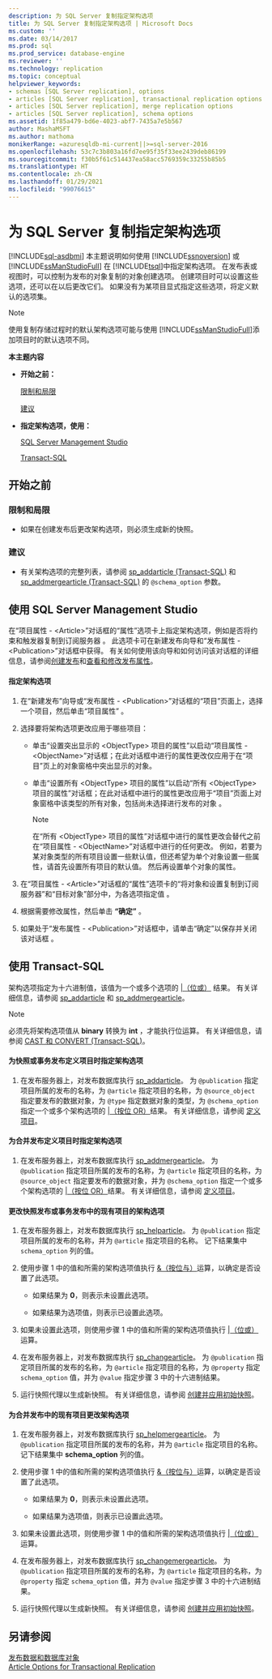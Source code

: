 ```yaml
---
description: 为 SQL Server 复制指定架构选项
title: 为 SQL Server 复制指定架构选项 | Microsoft Docs
ms.custom: ''
ms.date: 03/14/2017
ms.prod: sql
ms.prod_service: database-engine
ms.reviewer: ''
ms.technology: replication
ms.topic: conceptual
helpviewer_keywords:
- schemas [SQL Server replication], options
- articles [SQL Server replication], transactional replication options
- articles [SQL Server replication], merge replication options
- articles [SQL Server replication], schema options
ms.assetid: 1f85a479-bd6e-4023-abf7-7435a7e5b567
author: MashaMSFT
ms.author: mathoma
monikerRange: =azuresqldb-mi-current||>=sql-server-2016
ms.openlocfilehash: 53c7c3b803a16fd7ee95f35f33ee2439deb86199
ms.sourcegitcommit: f30b5f61c514437ea58acc5769359c33255b85b5
ms.translationtype: HT
ms.contentlocale: zh-CN
ms.lasthandoff: 01/29/2021
ms.locfileid: "99076615"
---
```

# <a name="specify-schema-options-for-sql-server-replication"></a>为 SQL Server 复制指定架构选项
[!INCLUDE[sql-asdbmi](../../../includes/applies-to-version/sql-asdbmi.md)]
  本主题说明如何使用 [!INCLUDE[ssnoversion](../../../includes/ssnoversion-md.md)] 或 [!INCLUDE[ssManStudioFull](../../../includes/ssmanstudiofull-md.md)] 在 [!INCLUDE[tsql](../../../includes/tsql-md.md)]中指定架构选项。 在发布表或视图时，可以控制为发布的对象复制的对象创建选项。 创建项目时可以设置这些选项，还可以在以后更改它们。 如果没有为某项目显式指定这些选项，将定义默认的选项集。  
  
> [!NOTE]  
>  使用复制存储过程时的默认架构选项可能与使用 [!INCLUDE[ssManStudioFull](../../../includes/ssmanstudiofull-md.md)]添加项目时的默认选项不同。  
  
 **本主题内容**  
  
-   **开始之前：**  
  
     [限制和局限](#Restrictions)  
  
     [建议](#Recommendations)  
  
-   **指定架构选项，使用：**  
  
     [SQL Server Management Studio](#SSMSProcedure)  
  
     [Transact-SQL](#TsqlProcedure)  
  
##  <a name="before-you-begin"></a><a name="BeforeYouBegin"></a> 开始之前  
  
###  <a name="limitations-and-restrictions"></a><a name="Restrictions"></a> 限制和局限  
  
-   如果在创建发布后更改架构选项，则必须生成新的快照。  
  
###  <a name="recommendations"></a><a name="Recommendations"></a> 建议  
  
-   有关架构选项的完整列表，请参阅 [sp_addarticle &#40;Transact-SQL&#41;](../../../relational-databases/system-stored-procedures/sp-addarticle-transact-sql.md) 和 [sp_addmergearticle &#40;Transact-SQL&#41;](../../../relational-databases/system-stored-procedures/sp-addmergearticle-transact-sql.md) 的 `@schema_option` 参数。  
  
##  <a name="using-sql-server-management-studio"></a><a name="SSMSProcedure"></a> 使用 SQL Server Management Studio  
 在“项目属性 - \<Article>”对话框的“属性”选项卡上指定架构选项，例如是否将约束和触发器复制到订阅服务器 。 此选项卡可在新建发布向导和“发布属性 - \<Publication>”对话框中获得。 有关如何使用该向导和如何访问该对话框的详细信息，请参阅[创建发布](../../../relational-databases/replication/publish/create-a-publication.md)和[查看和修改发布属性](../../../relational-databases/replication/publish/view-and-modify-publication-properties.md)。  
  
#### <a name="to-specify-schema-options"></a>指定架构选项  
  
1.  在“新建发布”向导或“发布属性 - \<Publication>”对话框的“项目”页面上，选择一个项目，然后单击“项目属性”  。  
  
2.  选择要将架构选项更改应用于哪些项目：  
  
    -   单击“设置突出显示的 \<ObjectType> 项目的属性”以启动“项目属性 - \<ObjectName>”对话框；在此对话框中进行的属性更改仅应用于在“项目”页上的对象窗格中突出显示的对象。    
  
    -   单击“设置所有 \<ObjectType> 项目的属性”以启动“所有 \<ObjectType> 项目的属性”对话框；在此对话框中进行的属性更改应用于“项目”页面上对象窗格中该类型的所有对象，包括尚未选择进行发布的对象  。  
  
        > [!NOTE]  
        >  在“所有 \<ObjectType> 项目的属性”对话框中进行的属性更改会替代之前在“项目属性 - \<ObjectName>”对话框中进行的任何更改。  例如，若要为某对象类型的所有项目设置一些默认值，但还希望为单个对象设置一些属性，请首先设置所有项目的默认值。 然后再设置单个对象的属性。  
  
3.  在“项目属性 - \<Article>”对话框的“属性”选项卡的“将对象和设置复制到订阅服务器”和“目标对象”部分中，为各选项指定值   。  
  
4.  根据需要修改属性，然后单击 **“确定”** 。  
  
5.  如果处于“发布属性 - \<Publication>”对话框中，请单击“确定”以保存并关闭该对话框 。  

##  <a name="using-transact-sql"></a><a name="TsqlProcedure"></a> 使用 Transact-SQL  
 架构选项指定为十六进制值，该值为一个或多个选项的 [|（位或）](../../../t-sql/language-elements/bitwise-or-transact-sql.md) 结果。 有关详细信息，请参阅 [sp_addarticle](../../../relational-databases/system-stored-procedures/sp-addarticle-transact-sql.md) 和 [sp_addmergearticle](../../../relational-databases/system-stored-procedures/sp-addmergearticle-transact-sql.md)。  
  
> [!NOTE]  
>  必须先将架构选项值从 **binary** 转换为 **int** ，才能执行位运算。 有关详细信息，请参阅 [CAST 和 CONVERT (Transact-SQL)](../../../t-sql/functions/cast-and-convert-transact-sql.md)。  
  
#### <a name="to-specify-schema-options-when-defining-an-article-for-a-snapshot-or-transactional-publication"></a>为快照或事务发布定义项目时指定架构选项  
  
1.  在发布服务器上，对发布数据库执行 [sp_addarticle](../../../relational-databases/system-stored-procedures/sp-addarticle-transact-sql.md)。 为 `@publication` 指定项目所属的发布的名称，为 `@article` 指定项目的名称，为 `@source_object` 指定要发布的数据对象，为 `@type` 指定数据对象的类型，为 `@schema_option` 指定一个或多个架构选项的 [|（按位 OR）](../../../t-sql/language-elements/bitwise-or-transact-sql.md)结果。 有关详细信息，请参阅 [定义项目](../../../relational-databases/replication/publish/define-an-article.md)。  
  
#### <a name="to-specify-schema-options-when-defining-an-article-for-a-merge-publication"></a>为合并发布定义项目时指定架构选项  
  
1.  在发布服务器上，对发布数据库执行 [sp_addmergearticle](../../../relational-databases/system-stored-procedures/sp-addmergearticle-transact-sql.md)。 为 `@publication` 指定项目所属的发布的名称，为 `@article` 指定项目的名称，为 `@source_object` 指定要发布的数据对象，并为 `@schema_option` 指定一个或多个架构选项的 [|（按位 OR）](../../../t-sql/language-elements/bitwise-or-transact-sql.md)结果。 有关详细信息，请参阅 [定义项目](../../../relational-databases/replication/publish/define-an-article.md)。  
  
#### <a name="to-change-schema-options-for-an-existing-article-in-a-snapshot-or-transactional-publication"></a>更改快照发布或事务发布中的现有项目的架构选项  
  
1.  在发布服务器上，对发布数据库执行 [sp_helparticle](../../../relational-databases/system-stored-procedures/sp-helparticle-transact-sql.md)。 为 `@publication` 指定项目所属的发布的名称，并为 `@article` 指定项目的名称。 记下结果集中 `schema_option` 列的值。  
  
2.  使用步骤 1 中的值和所需的架构选项值执行 [&（按位与）](../../../t-sql/language-elements/bitwise-and-transact-sql.md)运算，以确定是否设置了此选项。  
  
    -   如果结果为 **0**，则表示未设置此选项。  
  
    -   如果结果为选项值，则表示已设置此选项。  
  
3.  如果未设置此选项，则使用步骤 1 中的值和所需的架构选项值执行 [|（位或）](../../../t-sql/language-elements/bitwise-or-transact-sql.md) 运算。  
  
4.  在发布服务器上，对发布数据库执行 [sp_changearticle](../../../relational-databases/system-stored-procedures/sp-changearticle-transact-sql.md)。 为 `@publication` 指定项目所属的发布的名称，为 `@article` 指定项目的名称，为 `@property` 指定 `schema_option` 值，并为 `@value` 指定步骤 3 中的十六进制结果。  
  
5.  运行快照代理以生成新快照。 有关详细信息，请参阅 [创建并应用初始快照](../../../relational-databases/replication/create-and-apply-the-initial-snapshot.md)。  
  
#### <a name="to-change-schema-options-for-an-existing-article-in-a-merge-publication"></a>为合并发布中的现有项目更改架构选项  
  
1.  在发布服务器上，对发布数据库执行 [sp_helpmergearticle](../../../relational-databases/system-stored-procedures/sp-helpmergearticle-transact-sql.md)。 为 `@publication` 指定项目所属的发布的名称，并为 `@article` 指定项目的名称。 记下结果集中 **schema_option** 列的值。  
  
2.  使用步骤 1 中的值和所需的架构选项值执行 [&（按位与）](../../../t-sql/language-elements/bitwise-and-transact-sql.md)运算，以确定是否设置了此选项。  
  
    -   如果结果为 **0**，则表示未设置此选项。  
  
    -   如果结果为选项值，则表示已设置此选项。  
  
3.  如果未设置此选项，则使用步骤 1 中的值和所需的架构选项值执行 [|（位或）](../../../t-sql/language-elements/bitwise-or-transact-sql.md) 运算。  
  
4.  在发布服务器上，对发布数据库执行 [sp_changemergearticle](../../../relational-databases/system-stored-procedures/sp-changemergearticle-transact-sql.md)。 为 `@publication` 指定项目所属的发布的名称，为 `@article` 指定项目的名称，为 `@property` 指定 `schema_option` 值，并为 `@value` 指定步骤 3 中的十六进制结果。  
  
5.  运行快照代理以生成新快照。 有关详细信息，请参阅 [创建并应用初始快照](../../../relational-databases/replication/create-and-apply-the-initial-snapshot.md)。  
  
## <a name="see-also"></a>另请参阅  
 [发布数据和数据库对象](../../../relational-databases/replication/publish/publish-data-and-database-objects.md)   
 [Article Options for Transactional Replication](../../../relational-databases/replication/transactional/article-options-for-transactional-replication.md)  
  
  
